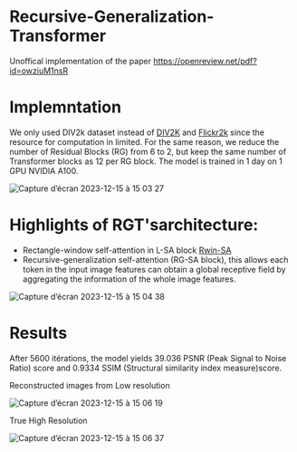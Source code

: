 # Recursive-Generalization-Transformer
Unoffical implementation of the paper https://openreview.net/pdf?id=owziuM1nsR

# Implemntation
We only used DIV2k dataset instead of [DIV2K](https://www.kaggle.com/datasets/joe1995/div2k-dataset/code) and [Flickr2k](https://www.kaggle.com/datasets/hliang001/flickr2k) since the resource for computation in limited. For the same reason, we reduce the number of Residual Blocks (RG) from 6 to 2, but keep the same number of Transformer blocks as 12 per RG block. The model is trained in 1 day on 1 GPU NVIDIA A100.

![Capture d’écran 2023-12-15 à 15 03 27](https://github.com/nhs2828/Recursive-Generalization-Transformer_/assets/78078713/46fb8b05-fc9d-4da4-9b6b-d53ea6dd5bb2)




# Highlights of RGT'sarchitecture:
- Rectangle-window self-attention in L-SA block [Rwin-SA](https://arxiv.org/pdf/2211.13654.pdf)
- Recursive-generalization self-attention (RG-SA block), this allows each token in the input image features can obtain a global receptive field by aggregating the information of the whole image features.
  
![Capture d’écran 2023-12-15 à 15 04 38](https://github.com/nhs2828/Recursive-Generalization-Transformer_/assets/78078713/c60b98c4-34f4-4973-ab69-da36c7a70876)


# Results
After 5600 itérations, the model yields 39.036 PSNR (Peak Signal to Noise Ratio) score and 0.9334 SSIM (Structural similarity index measure)score.

<figcaption>Reconstructed images from Low resolution</figcaption>

![Capture d’écran 2023-12-15 à 15 06 19](https://github.com/nhs2828/Recursive-Generalization-Transformer_/assets/78078713/b27f911a-81f1-4ebd-8922-8443f0c3e65c)


<figcaption>True High Resolution</figcaption>

![Capture d’écran 2023-12-15 à 15 06 37](https://github.com/nhs2828/Recursive-Generalization-Transformer_/assets/78078713/519d3435-ddbf-4d49-92e5-a0ec7749311d)
